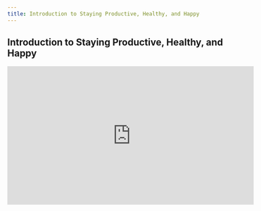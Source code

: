 ```yaml
---
title: Introduction to Staying Productive, Healthy, and Happy
---
```


## Introduction to Staying Productive, Healthy, and Happy

<iframe width="560" height="315" src="https://www.youtube.com/embed/firPfnAtw-I" title="YouTube video player" frameborder="0" allow="accelerometer; autoplay; clipboard-write; encrypted-media; gyroscope; picture-in-picture" allowfullscreen></iframe>